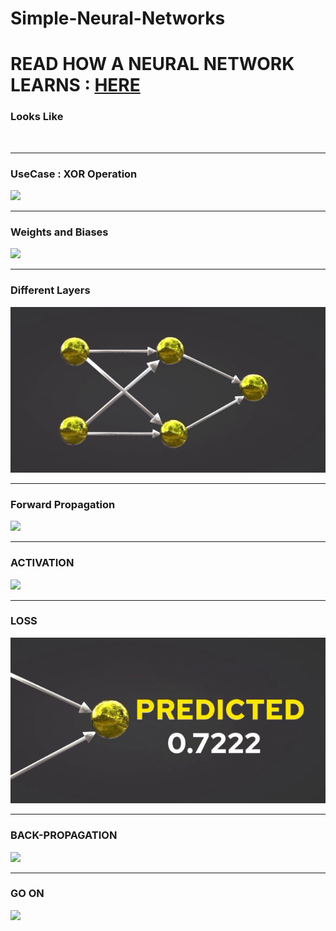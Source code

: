 # Simple-Neural-Networks
<h1>READ HOW A NEURAL NETWORK LEARNS : <a href=''>HERE</a></h1>
<h3>Looks Like</h3>
<img src="https://southernboy.onrender.com/3" alt="">
<hr>
<h3>UseCase : XOR Operation</h3>
<img src="https://github.com/arihara-sudhan/Simple-Neural-Networks/blob/main/imgs/xor.gif?raw=true">
<hr>
<h3>Weights and Biases</h3>
<img src="https://github.com/arihara-sudhan/Simple-Neural-Networks/blob/main/imgs/weights.gif?raw=true">
<hr>
<h3>Different Layers</h3>
<img src="https://github.com/arihara-sudhan/Simple-Neural-Networks/blob/main/imgs/layers.gif?raw=true">
<hr>
<h3>Forward Propagation</h3>
<img src="https://github.com/arihara-sudhan/Simple-Neural-Networks/blob/main/imgs/prop.gif?raw=true">
<hr>
<h3>ACTIVATION</h3>
<img src="https://github.com/arihara-sudhan/Simple-Neural-Networks/blob/main/imgs/output.gif?raw=true">
<hr>
<h3>LOSS</h3>
<img src="https://github.com/arihara-sudhan/Simple-Neural-Networks/blob/main/imgs/loss.gif?raw=true">
<hr>
<h3>BACK-PROPAGATION</h3>
<img src="https://github.com/arihara-sudhan/Simple-Neural-Networks/blob/main/imgs/updated.gif?raw=true">
<hr>
<h3>GO ON</h3>
<img src="https://github.com/arihara-sudhan/Simple-Neural-Networks/blob/main/imgs/goon.gif?raw=true">

